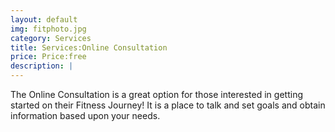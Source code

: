 ```yaml
---
layout: default
img: fitphoto.jpg
category: Services
title: Services:Online Consultation
price: Price:free
description: |
---
```

The Online Consultation is a great option for those interested in getting started on their Fitness Journey! It is a place to talk and set goals and obtain information based upon your needs. 
